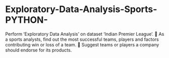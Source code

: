 # Exploratory-Data-Analysis-Sports-PYTHON-
Perform ‘Exploratory Data Analysis’ on dataset ‘Indian Premier League’.  As a sports analysts, find out the most successful teams, players and factors contributing win or loss of a team.  Suggest teams or players a company should endorse for its products.
